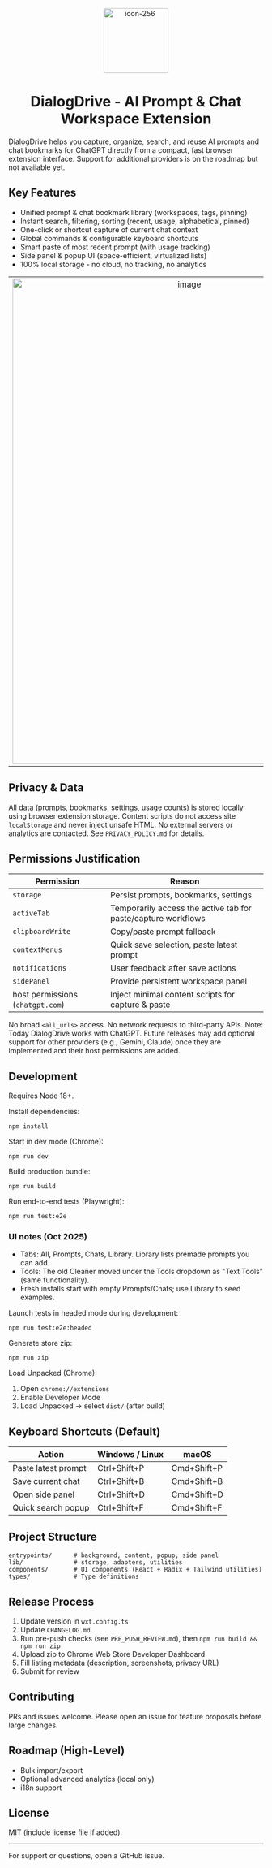 <p align="center">
  <img width="128" height="128" alt="icon-256" src="https://github.com/user-attachments/assets/85d4c29f-d78e-443c-baf1-2b3fc0a0afde" />
</p>
<h1 align="center">DialogDrive - AI Prompt & Chat Workspace Extension</h1>

DialogDrive helps you capture, organize, search, and reuse AI prompts and chat bookmarks for ChatGPT directly from a compact, fast browser extension interface. Support for additional providers is on the roadmap but not available yet.

## Key Features

- Unified prompt & chat bookmark library (workspaces, tags, pinning)
- Instant search, filtering, sorting (recent, usage, alphabetical, pinned)
- One-click or shortcut capture of current chat context
- Global commands & configurable keyboard shortcuts
- Smart paste of most recent prompt (with usage tracking)
- Side panel & popup UI (space-efficient, virtualized lists)
- 100% local storage - no cloud, no tracking, no analytics

<table>
  <tr>
    <td align="center" width="50%">
      <img width="683" height="957" alt="image" src="https://github.com/user-attachments/assets/31906a60-a3bb-47a7-b68d-e7d00d53dba6" />
    </td>
    <td align="center" width="50%">
      <img alt="image" src="https://github.com/user-attachments/assets/ada94d43-6239-4c78-9551-bd56fa721d05" width="100%" />
    </td>
  </tr>
</table>

## Privacy & Data

All data (prompts, bookmarks, settings, usage counts) is stored locally using browser extension storage. Content scripts do not access site `localStorage` and never inject unsafe HTML. No external servers or analytics are contacted. See `PRIVACY_POLICY.md` for details.

## Permissions Justification

| Permission                       | Reason                                                        |
| -------------------------------- | ------------------------------------------------------------- |
| `storage`                        | Persist prompts, bookmarks, settings                          |
| `activeTab`                      | Temporarily access the active tab for paste/capture workflows |
| `clipboardWrite`                 | Copy/paste prompt fallback                                    |
| `contextMenus`                   | Quick save selection, paste latest prompt                     |
| `notifications`                  | User feedback after save actions                              |
| `sidePanel`                      | Provide persistent workspace panel                            |
| host permissions (`chatgpt.com`) | Inject minimal content scripts for capture & paste            |

No broad `<all_urls>` access. No network requests to third-party APIs.
Note: Today DialogDrive works with ChatGPT. Future releases may add optional support for other providers (e.g., Gemini, Claude) once they are implemented and their host permissions are added.

## Development

Requires Node 18+.

Install dependencies:

```
npm install
```

Start in dev mode (Chrome):

```
npm run dev
```

Build production bundle:

```
npm run build
```

Run end-to-end tests (Playwright):

```
npm run test:e2e
```

### UI notes (Oct 2025)

- Tabs: All, Prompts, Chats, Library. Library lists premade prompts you can add.
- Tools: The old Cleaner moved under the Tools dropdown as "Text Tools" (same functionality).
- Fresh installs start with empty Prompts/Chats; use Library to seed examples.

Launch tests in headed mode during development:

```
npm run test:e2e:headed
```

Generate store zip:

```
npm run zip
```

Load Unpacked (Chrome):

1. Open `chrome://extensions`
2. Enable Developer Mode
3. Load Unpacked -> select `dist/` (after build)

## Keyboard Shortcuts (Default)

| Action              | Windows / Linux | macOS       |
| ------------------- | --------------- | ----------- |
| Paste latest prompt | Ctrl+Shift+P    | Cmd+Shift+P |
| Save current chat   | Ctrl+Shift+B    | Cmd+Shift+B |
| Open side panel     | Ctrl+Shift+D    | Cmd+Shift+D |
| Quick search popup  | Ctrl+Shift+F    | Cmd+Shift+F |

## Project Structure

```
entrypoints/      # background, content, popup, side panel
lib/              # storage, adapters, utilities
components/       # UI components (React + Radix + Tailwind utilities)
types/            # Type definitions
```

## Release Process

1. Update version in `wxt.config.ts`
2. Update `CHANGELOG.md`
3. Run pre-push checks (see `PRE_PUSH_REVIEW.md`), then `npm run build && npm run zip`
4. Upload zip to Chrome Web Store Developer Dashboard
5. Fill listing metadata (description, screenshots, privacy URL)
6. Submit for review

## Contributing

PRs and issues welcome. Please open an issue for feature proposals before large changes.

## Roadmap (High-Level)

- Bulk import/export
- Optional advanced analytics (local only)
- i18n support

## License

MIT (include license file if added).

---

For support or questions, open a GitHub issue.
